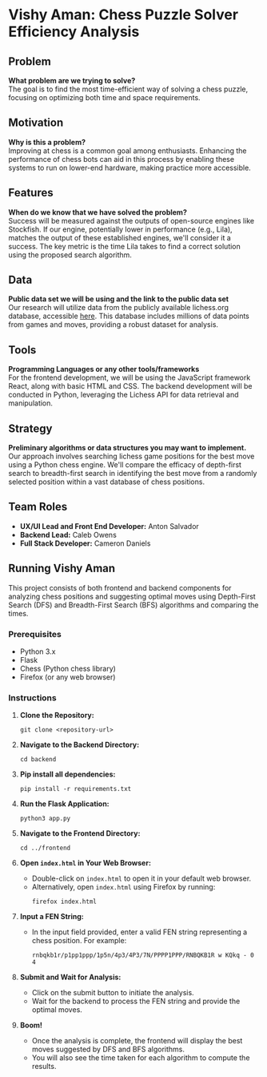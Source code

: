 # Vishy Aman: Chess Puzzle Solver Efficiency Analysis

## Problem

**What problem are we trying to solve?**  
The goal is to find the most time-efficient way of solving a chess puzzle, focusing on optimizing both time and space requirements.

## Motivation

**Why is this a problem?**  
Improving at chess is a common goal among enthusiasts. Enhancing the performance of chess bots can aid in this process by enabling these systems to run on lower-end hardware, making practice more accessible.

## Features

**When do we know that we have solved the problem?**  
Success will be measured against the outputs of open-source engines like Stockfish. If our engine, potentially lower in performance (e.g., Lila), matches the output of these established engines, we'll consider it a success. The key metric is the time Lila takes to find a correct solution using the proposed search algorithm.

## Data

**Public data set we will be using and the link to the public data set**  
Our research will utilize data from the publicly available lichess.org database, accessible [here](https://database.lichess.org/). This database includes millions of data points from games and moves, providing a robust dataset for analysis.

## Tools

**Programming Languages or any other tools/frameworks**  
For the frontend development, we will be using the JavaScript framework React, along with basic HTML and CSS. The backend development will be conducted in Python, leveraging the Lichess API for data retrieval and manipulation.

## Strategy

**Preliminary algorithms or data structures you may want to implement.**  
Our approach involves searching lichess game positions for the best move using a Python chess engine. We'll compare the efficacy of depth-first search to breadth-first search in identifying the best move from a randomly selected position within a vast database of chess positions.

## Team Roles

- **UX/UI Lead and Front End Developer:** Anton Salvador
- **Backend Lead:** Caleb Owens
- **Full Stack Developer:** Cameron Daniels

## Running Vishy Aman

This project consists of both frontend and backend components for analyzing chess positions and suggesting optimal moves using Depth-First Search (DFS) and Breadth-First Search (BFS) algorithms and comparing the times.

### Prerequisites
- Python 3.x
- Flask
- Chess (Python chess library)
- Firefox (or any web browser)

### Instructions

1. **Clone the Repository:**
    ```
    git clone <repository-url>
    ```

2. **Navigate to the Backend Directory:**
    ```
    cd backend
    ```

2. **Pip install all dependencies:**
    ```
    pip install -r requirements.txt
    ```

3. **Run the Flask Application:**
    ```
    python3 app.py
    ```

4. **Navigate to the Frontend Directory:**
    ```
    cd ../frontend
    ```

5. **Open `index.html` in Your Web Browser:**
    - Double-click on `index.html` to open it in your default web browser.
    - Alternatively, open `index.html` using Firefox by running:
        ```
        firefox index.html
        ```

6. **Input a FEN String:**
    - In the input field provided, enter a valid FEN string representing a chess position. For example:
        ```
        rnbqkb1r/p1pp1ppp/1p5n/4p3/4P3/7N/PPPP1PPP/RNBQKB1R w KQkq - 0 4
        ```

7. **Submit and Wait for Analysis:**
    - Click on the submit button to initiate the analysis.
    - Wait for the backend to process the FEN string and provide the optimal moves.

8. **Boom!**
    - Once the analysis is complete, the frontend will display the best moves suggested by DFS and BFS algorithms.
    - You will also see the time taken for each algorithm to compute the results.
